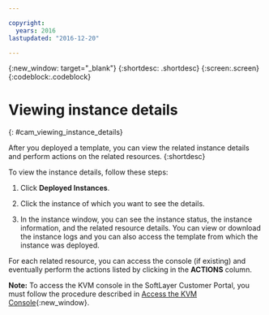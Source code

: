 ```yaml
---

copyright:
  years: 2016
lastupdated: "2016-12-20"

---
```

<!-- Copyright info and last updated date at top of file: REQUIRED
    The copyright and lastupdated info is YAML content that must occur at the top of the MD file, before attributes are listed.
    It must be --- surrounded by 3 dashes ---
    The value "years" can contain just one year or a two years separated by a comma. (years: 2014, 2016)
    The value "lastupdated" must be followed by a machine date in quotes in the following format: "YYYY-MM-DD"
    The value for "years" must be indented 2 spaces under "copyright", followed by "lastupdated" which should start on its own non-indented line.

-->

<!-- Common attributes used in the template are defined as follows: -->
{:new_window: target="_blank"}
{:shortdesc: .shortdesc}
{:screen:.screen}
{:codeblock:.codeblock}

<!-- Additional task topic: OPTIONAL
This is the template for additional task topics that are needed beyond the basic tasks in the getting started index.md.  As needed, other task topics can be included, with titles such as "Configuring x", "Administering y", "Managing z", etc. This topic is a peer of the getting started index.md in the <servicename>.ditamap. This topic can have one level of children and they also can be referenced in <servicename>.ditamap -->

# Viewing instance details
<!-- for example, Uploading your data -->
{: #cam_viewing_instance_details}
<!-- Provide an appropriate ID above -->

<!-- The short description section should include a sentence describing why this task is needed. For search engine optimization, include the service long name and "Bluemix". For example: -->

After you deployed a template, you can view the related instance details and perform actions on the related resources.
{:shortdesc}

To view the instance details, follow these steps:

<!-- Use ordered list markup for the step section. Include code examples as needed. -->

1. Click **Deployed Instances**.

2. Click the instance of which you want to see the details. 

3. In the instance window, you can see the instance status, the instance information, and the related resource details. You can view or download the instance logs and you can also access the template from which the instance was deployed.

 For each related resource, you can access the console (if existing) and eventually perform the actions listed by clicking in the **ACTIONS** column.
 
 **Note:** To access the KVM console in the SoftLayer Customer Portal, you must follow the procedure described in [Access the KVM Console](https://knowledgelayer.softlayer.com/procedure/access-kvm-console){:new_window}.

